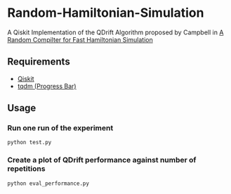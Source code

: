 # Random-Hamiltonian-Simulation

A Qiskit Implementation of the QDrift Algorithm proposed by Campbell in [A Random Compilter for Fast Hamiltonian Simulation](https://arxiv.org/abs/1811.08017)

## Requirements
- [Qiskit](https://qiskit.org/documentation/install.html)
- [tqdm (Progress Bar)](https://pypi.org/project/tqdm/)


## Usage
### Run one run of the experiment 
```
python test.py
```

### Create a plot of QDrift performance against number of repetitions
```
python eval_performance.py
```
